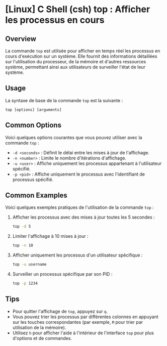 # [Linux] C Shell (csh) top : Afficher les processus en cours

## Overview
La commande `top` est utilisée pour afficher en temps réel les processus en cours d'exécution sur un système. Elle fournit des informations détaillées sur l'utilisation du processeur, de la mémoire et d'autres ressources système, permettant ainsi aux utilisateurs de surveiller l'état de leur système.

## Usage
La syntaxe de base de la commande `top` est la suivante :

```
top [options] [arguments]
```

## Common Options
Voici quelques options courantes que vous pouvez utiliser avec la commande `top` :

- `-d <seconds>` : Définit le délai entre les mises à jour de l'affichage.
- `-n <number>` : Limite le nombre d'itérations d'affichage.
- `-u <user>` : Affiche uniquement les processus appartenant à l'utilisateur spécifié.
- `-p <pid>` : Affiche uniquement le processus avec l'identifiant de processus spécifié.

## Common Examples
Voici quelques exemples pratiques de l'utilisation de la commande `top` :

1. Afficher les processus avec des mises à jour toutes les 5 secondes :
   ```bash
   top -d 5
   ```

2. Limiter l'affichage à 10 mises à jour :
   ```bash
   top -n 10
   ```

3. Afficher uniquement les processus d'un utilisateur spécifique :
   ```bash
   top -u username
   ```

4. Surveiller un processus spécifique par son PID :
   ```bash
   top -p 1234
   ```

## Tips
- Pour quitter l'affichage de `top`, appuyez sur `q`.
- Vous pouvez trier les processus par différentes colonnes en appuyant sur les touches correspondantes (par exemple, `M` pour trier par utilisation de la mémoire).
- Utilisez `h` pour afficher l'aide à l'intérieur de l'interface `top` pour plus d'options et de commandes.